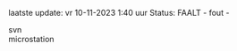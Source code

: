 laatste update: 
vr 10-11-2023  1:40   uur 
Status: FAALT - fout - 
<div class="service R">svn</div><div class="service Y">microstation</div>